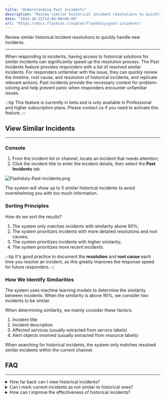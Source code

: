 ```yaml
---
title: "Understanding Past Incidents"
description: "Review similar historical incident resolutions to quickly handle new incidents"
date: "2024-10-22T14:00:00+08:00"
url: "https://docs.flashcat.cloud/en/flashduty/past-incidents"
---
```


Review similar historical incident resolutions to quickly handle new incidents.

---

When responding to incidents, having access to historical solutions for similar incidents can significantly speed up the resolution process. The Past Incidents feature provides responders with a list of resolved similar incidents. For responders unfamiliar with the issue, they can quickly review the timeline, root cause, and resolution of historical incidents, and replicate relevant actions. Past incidents provide the necessary context for problem-solving and help prevent panic when responders encounter unfamiliar issues.

:::tip
This feature is currently in beta and is only available in Professional and higher subscription plans. Please contact us if you need to activate this feature.
:::


## View Similar Incidents
---

### Console

1. From the incident list or channel, locate an incident that needs attention;
2. Click the incident title to enter the incident details, then select the **Past Incidents** tab.

![Flashduty-Past-Incidents.png](https://download.flashcat.cloud/flashduty/kb/past-incidents.png)

The system will show up to 5 similar historical incidents to avoid overwhelming you with too much information.

### Sorting Principles

How do we sort the results?

1. The system only matches incidents with similarity above 90%;
2. The system prioritizes incidents with more detailed resolutions and root causes;
3. The system prioritizes incidents with higher similarity;
4. The system prioritizes more recent incidents.

:::tip
It's good practice to document the **resolution** and **root cause** each time you resolve an incident, as this greatly improves the response speed for future responders.
:::


### How We Identify Similarities

The system uses machine learning models to determine the similarity between incidents. When the similarity is above 90%, we consider two incidents to be similar.

When determining similarity, we mainly consider these factors:

1. Incident title
2. Incident description
3. Affected services (usually extracted from service labels)
4. Alert objects involved (usually extracted from resource labels)

When searching for historical incidents, the system only matches resolved similar incidents within the current channel.


## FAQ
---

<details>
  <summary>How far back can I view historical incidents?</summary>
  Currently, you can only view similar incidents from the 30 days prior to the current incident. As time passes, the system may delete historical data, in which case you may not be able to view past incidents.

  Regardless, for currently occurring incidents, you can access up to 30 days of historical data.
</details>
<details>
  <summary>Can I mark current incidents as not similar to historical ones?</summary>
  
  No, the system currently doesn't have this marking feature. However, you can communicate and provide feedback through other channels.
</details>
<details>
  <summary>How can I improve the effectiveness of historical incidents?</summary>
  1. We recommend completing the root cause and resolution fields for important incidents;
  2. We recommend enriching incident labels, especially service and resource labels;
  3. We recommend providing detailed alert titles and descriptions that accurately express the incident symptoms.
</details>